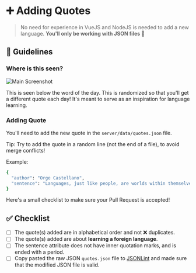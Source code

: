 # ➕ Adding Quotes

> No need for experience in VueJS and NodeJS is needed to add a new language. **You'll only be working with JSON files 🎉**

## 📝 Guidelines

### Where is this seen?
![Main Screenshot](screenshots/main_screenshot.png)

This is seen below the word of the day. This is randomized so that you'll get a different quote each day! It's meant to serve as an inspiration for language learning.

### Adding Quote
You'll need to add the new quote in the `server/data/quotes.json` file.

Tip: Try to add the quote in a random line (not the end of a file), to avoid merge conflicts!

Example:
```sh
{
  "author": "Orge Castellano",
  "sentence": "Languages, just like people, are worlds within themselves. They have the incredible ability to provide us with a clearer, more profound and detailed perspective of a culture and its views on life, nature, and death."
}
```

Here's a small checklist to make sure your Pull Request is accepted!

## ✅ Checklist
- [ ] The quote(s) added are in alphabetical order and not ❌ duplicates.
- [ ] The quote(s) added are about **learning a foreign language**.
- [ ] The sentence attribute does not have inner quotation marks, and is ended with a period.
- [ ] Copy pasted the raw JSON `quotes.json` file to [JSONLint](https://jsonlint.com/) and made sure that the modified JSON file is valid.

